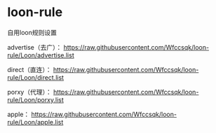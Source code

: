 # loon-rule
自用loon规则设置

advertise（去广）：
https://raw.githubusercontent.com/Wfccsqk/loon-rule/Loon/advertise.list

direct（直连）：
https://raw.githubusercontent.com/Wfccsqk/loon-rule/Loon/direct.list

porxy（代理）：
https://raw.githubusercontent.com/Wfccsqk/loon-rule/Loon/porxy.list

apple：
https://raw.githubusercontent.com/Wfccsqk/loon-rule/Loon/apple.list
